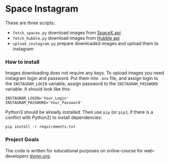 # Space Instagram

These are three scripts:
- `fetch_spacex.py` download images from [SpaceX api](https://api.spacexdata.com/v3/launches)
- `fetch_hubble.py` download images from [Hubble api](http://hubblesite.org/api/v3/images?page=all)
- `upload_instagram.py` prepare downloaded images and upload them to instagram

### How to install


Images downloading does not require any keys. To upload images you need instagram login and password. Put them into
`.env` file, and assign login to the `INSTAGRAM_LOGIN` variable, assign password to the `INSTAGRAM_PASSWORD` variable.
It should look like this:

```
INSTAGRAM_LOGIN='Your_Login'
INSTAGRAM_PASSWORD='Your_Password'
```

Python3 should be already installed. 
Then use `pip` (or `pip3`, if there is a conflict with Python2) to install dependencies:
```
pip install -r requirements.txt
```

### Project Goals

The code is written for educational purposes on online-course for web-developers [dvmn.org](https://dvmn.org/).